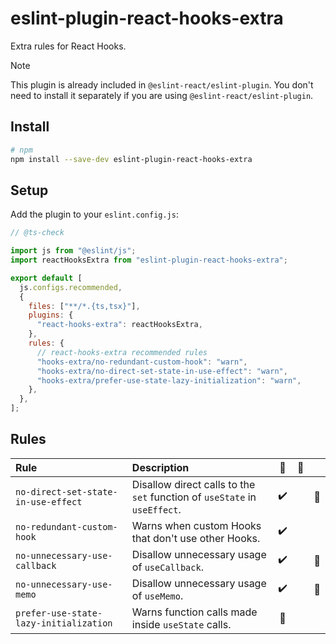 # eslint-plugin-react-hooks-extra

Extra rules for React Hooks.

> [!NOTE]
> This plugin is already included in `@eslint-react/eslint-plugin`. You don't need to install it separately if you are using `@eslint-react/eslint-plugin`.

## Install

```sh
# npm
npm install --save-dev eslint-plugin-react-hooks-extra
```

## Setup

Add the plugin to your `eslint.config.js`:

```js
// @ts-check

import js from "@eslint/js";
import reactHooksExtra from "eslint-plugin-react-hooks-extra";

export default [
  js.configs.recommended,
  {
    files: ["**/*.{ts,tsx}"],
    plugins: {
      "react-hooks-extra": reactHooksExtra,
    },
    rules: {
      // react-hooks-extra recommended rules
      "hooks-extra/no-redundant-custom-hook": "warn",
      "hooks-extra/no-direct-set-state-in-use-effect": "warn",
      "hooks-extra/prefer-use-state-lazy-initialization": "warn",
    },
  },
];
```

## Rules

| Rule                                   | Description                                                               | 💼  | 💭  |     |
| :------------------------------------- | :------------------------------------------------------------------------ | :-: | :-: | :-: |
| `no-direct-set-state-in-use-effect`    | Disallow direct calls to the `set` function of `useState` in `useEffect`. |  ✔️  |     | 📐  |
| `no-redundant-custom-hook`             | Warns when custom Hooks that don't use other Hooks.                       |  ✔️  |     |     |
| `no-unnecessary-use-callback`          | Disallow unnecessary usage of `useCallback`.                              |  ✔️  |     | 📐  |
| `no-unnecessary-use-memo`              | Disallow unnecessary usage of `useMemo`.                                  |  ✔️  |     | 📐  |
| `prefer-use-state-lazy-initialization` | Warns function calls made inside `useState` calls.                        | 🚀  |     |     |
